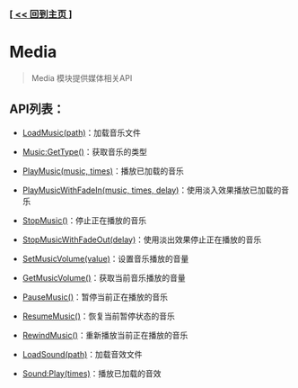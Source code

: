 ### [[ << 回到主页 ]](../index.md)

# Media

> Media 模块提供媒体相关API

## API列表：

+ [LoadMusic(path)](_LoadMusic_.md)：加载音乐文件

+ [Music:GetType()](_Music_GetType_.md)：获取音乐的类型

+ [PlayMusic(music, times)](_PlayMusic_.md)：播放已加载的音乐

+ [PlayMusicWithFadeIn(music, times, delay)](_PlayMusicWithFadeIn_.md)：使用淡入效果播放已加载的音乐

+ [StopMusic()](_StopMusic_.md)：停止正在播放的音乐

+ [StopMusicWithFadeOut(delay)](_StopMusicWithFadeOut_.md)：使用淡出效果停止正在播放的音乐

+ [SetMusicVolume(value)](_SetMusicVolume_.md)：设置音乐播放的音量

+ [GetMusicVolume()](_GetMusicVolume_.md)：获取当前音乐播放的音量

+ [PauseMusic()](_PauseMusic_.md)：暂停当前正在播放的音乐

+ [ResumeMusic()](_ResumeMusic_.md)：恢复当前暂停状态的音乐

+ [RewindMusic()](_RewindMusic_.md)：重新播放当前正在播放的音乐

+ [LoadSound(path)](_LoadSound_.md)：加载音效文件

+ [Sound:Play(times)](_Sound_Play_.md)：播放已加载的音效
